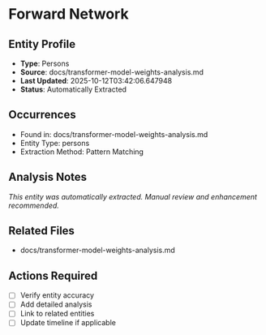 # Forward Network

## Entity Profile
- **Type**: Persons
- **Source**: docs/transformer-model-weights-analysis.md
- **Last Updated**: 2025-10-12T03:42:06.647948
- **Status**: Automatically Extracted

## Occurrences
- Found in: docs/transformer-model-weights-analysis.md
- Entity Type: persons
- Extraction Method: Pattern Matching

## Analysis Notes
*This entity was automatically extracted. Manual review and enhancement recommended.*

## Related Files
- docs/transformer-model-weights-analysis.md

## Actions Required
- [ ] Verify entity accuracy
- [ ] Add detailed analysis
- [ ] Link to related entities
- [ ] Update timeline if applicable
